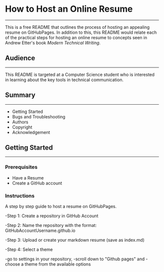 # How to Host an Online Resume
---------------
This is a free README that outlines the process of hosting an appealing resume on GitHubPages. In addition to this, this README would relate each of the practical steps for hosting an online resume to concepts seen in Andrew Etter's book _Modern Technical Writing_.

## Audience
---------------
This README is targeted at a Computer Science student who is interested in learning about the key tools in technical communication.

## Summary
---------------
- Getting Started
- Bugs and Troubleshooting
- Authors
- Copyright
- Acknowledgement

## Getting Started
---------------

### Prerequisites
- Have a Resume
- Create a GitHub account

### Instructions
A step by step guide to host a resume on GitHubPages.

-Step 1: Create a repository in GitHub Account

-Step 2: Name the repository with the format: GitHubAccountUsername.github.io

-Step 3: Upload or create your markdown resume (save as index.md) 

-Step 4: Select a theme

  -go to settings in your repository,
  -scroll down to "Github pages" and
  -choose a theme from the available options
